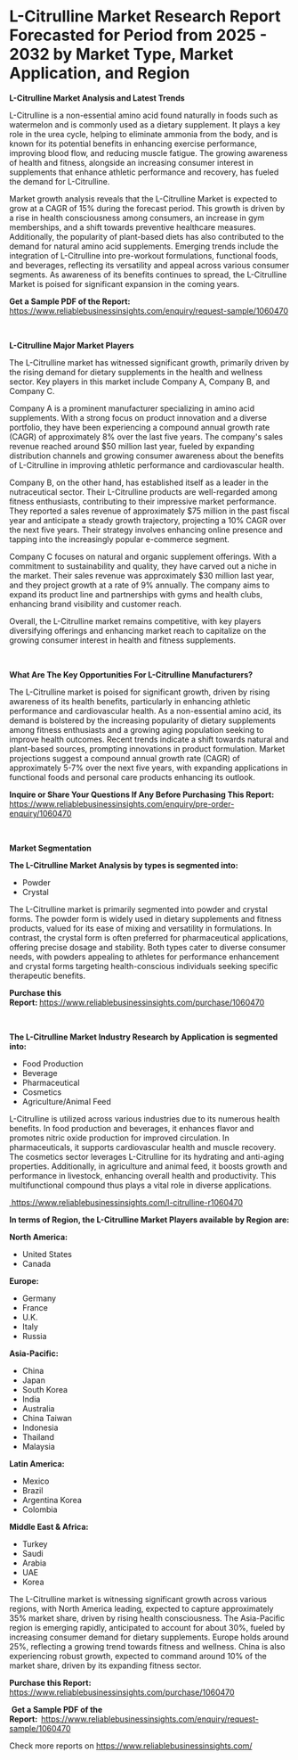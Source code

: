 <p><h1>L-Citrulline Market Research Report Forecasted for Period from 2025 -  2032 by Market Type, Market Application, and Region</h1></p><p><strong>L-Citrulline Market Analysis and Latest Trends</strong></p>
<p><p>L-Citrulline is a non-essential amino acid found naturally in foods such as watermelon and is commonly used as a dietary supplement. It plays a key role in the urea cycle, helping to eliminate ammonia from the body, and is known for its potential benefits in enhancing exercise performance, improving blood flow, and reducing muscle fatigue. The growing awareness of health and fitness, alongside an increasing consumer interest in supplements that enhance athletic performance and recovery, has fueled the demand for L-Citrulline.</p><p>Market growth analysis reveals that the L-Citrulline Market is expected to grow at a CAGR of 15% during the forecast period. This growth is driven by a rise in health consciousness among consumers, an increase in gym memberships, and a shift towards preventive healthcare measures. Additionally, the popularity of plant-based diets has also contributed to the demand for natural amino acid supplements. Emerging trends include the integration of L-Citrulline into pre-workout formulations, functional foods, and beverages, reflecting its versatility and appeal across various consumer segments. As awareness of its benefits continues to spread, the L-Citrulline Market is poised for significant expansion in the coming years.</p></p>
<p><strong>Get a Sample PDF of the Report:&nbsp;</strong> <a href="https://www.reliablebusinessinsights.com/enquiry/request-sample/1060470?utm_campaign=3079&utm_medium=2&utm_source=Github&utm_content=ia&utm_term=22032025&utm_id=l-citrulline">https://www.reliablebusinessinsights.com/enquiry/request-sample/1060470</a></p>
<p>&nbsp;</p>
<p><strong>L-Citrulline Major Market Players</strong></p>
<p><p>The L-Citrulline market has witnessed significant growth, primarily driven by the rising demand for dietary supplements in the health and wellness sector. Key players in this market include Company A, Company B, and Company C.</p><p>Company A is a prominent manufacturer specializing in amino acid supplements. With a strong focus on product innovation and a diverse portfolio, they have been experiencing a compound annual growth rate (CAGR) of approximately 8% over the last five years. The company's sales revenue reached around $50 million last year, fueled by expanding distribution channels and growing consumer awareness about the benefits of L-Citrulline in improving athletic performance and cardiovascular health.</p><p>Company B, on the other hand, has established itself as a leader in the nutraceutical sector. Their L-Citrulline products are well-regarded among fitness enthusiasts, contributing to their impressive market performance. They reported a sales revenue of approximately $75 million in the past fiscal year and anticipate a steady growth trajectory, projecting a 10% CAGR over the next five years. Their strategy involves enhancing online presence and tapping into the increasingly popular e-commerce segment.</p><p>Company C focuses on natural and organic supplement offerings. With a commitment to sustainability and quality, they have carved out a niche in the market. Their sales revenue was approximately $30 million last year, and they project growth at a rate of 9% annually. The company aims to expand its product line and partnerships with gyms and health clubs, enhancing brand visibility and customer reach.</p><p>Overall, the L-Citrulline market remains competitive, with key players diversifying offerings and enhancing market reach to capitalize on the growing consumer interest in health and fitness supplements.</p></p>
<p>&nbsp;</p>
<p><strong>What Are The Key Opportunities For L-Citrulline Manufacturers?</strong></p>
<p><p>The L-Citrulline market is poised for significant growth, driven by rising awareness of its health benefits, particularly in enhancing athletic performance and cardiovascular health. As a non-essential amino acid, its demand is bolstered by the increasing popularity of dietary supplements among fitness enthusiasts and a growing aging population seeking to improve health outcomes. Recent trends indicate a shift towards natural and plant-based sources, prompting innovations in product formulation. Market projections suggest a compound annual growth rate (CAGR) of approximately 5-7% over the next five years, with expanding applications in functional foods and personal care products enhancing its outlook.</p></p>
<p><strong>Inquire or Share Your Questions If Any Before Purchasing This Report:</strong> <a href="https://www.reliablebusinessinsights.com/enquiry/pre-order-enquiry/1060470?utm_campaign=3079&utm_medium=2&utm_source=Github&utm_content=ia&utm_term=22032025&utm_id=l-citrulline">https://www.reliablebusinessinsights.com/enquiry/pre-order-enquiry/1060470</a></p>
<p>&nbsp;</p>
<p><strong>Market Segmentation</strong></p>
<p><strong>The L-Citrulline Market Analysis by types is segmented into:</strong></p>
<p><ul><li>Powder</li><li>Crystal</li></ul></p>
<p><p>The L-Citrulline market is primarily segmented into powder and crystal forms. The powder form is widely used in dietary supplements and fitness products, valued for its ease of mixing and versatility in formulations. In contrast, the crystal form is often preferred for pharmaceutical applications, offering precise dosage and stability. Both types cater to diverse consumer needs, with powders appealing to athletes for performance enhancement and crystal forms targeting health-conscious individuals seeking specific therapeutic benefits.</p></p>
<p><strong>Purchase this Report:&nbsp;</strong><a href="https://www.reliablebusinessinsights.com/purchase/1060470?utm_campaign=3079&utm_medium=2&utm_source=Github&utm_content=ia&utm_term=22032025&utm_id=l-citrulline">https://www.reliablebusinessinsights.com/purchase/1060470</a></p>
<p>&nbsp;</p>
<p><strong>The L-Citrulline Market Industry Research by Application is segmented into:</strong></p>
<p><ul><li>Food Production</li><li>Beverage</li><li>Pharmaceutical</li><li>Cosmetics</li><li>Agriculture/Animal Feed</li></ul></p>
<p><p>L-Citrulline is utilized across various industries due to its numerous health benefits. In food production and beverages, it enhances flavor and promotes nitric oxide production for improved circulation. In pharmaceuticals, it supports cardiovascular health and muscle recovery. The cosmetics sector leverages L-Citrulline for its hydrating and anti-aging properties. Additionally, in agriculture and animal feed, it boosts growth and performance in livestock, enhancing overall health and productivity. This multifunctional compound thus plays a vital role in diverse applications.</p></p>
<p><a href="https://www.reliablebusinessinsights.com/l-citrulline-r1060470?utm_campaign=3079&utm_medium=2&utm_source=Github&utm_content=ia&utm_term=22032025&utm_id=l-citrulline">&nbsp;https://www.reliablebusinessinsights.com/l-citrulline-r1060470</a></p>
<p><strong>In terms of Region, the L-Citrulline Market Players available by Region are:</strong></p>
<p>
    <p> <strong> North America: </strong>
        <ul>
            <li>United States</li>
            <li>Canada</li>
        </ul>
        </p> 
    <p> <strong> Europe: </strong>
        <ul>
            <li>Germany</li>
            <li>France</li>
            <li>U.K.</li>
            <li>Italy</li>
            <li>Russia</li>
        </ul>
        </p> 
    <p> <strong> Asia-Pacific: </strong>
        <ul>
            <li>China</li>
            <li>Japan</li>
            <li>South Korea</li>
            <li>India</li>
            <li>Australia</li>
            <li>China Taiwan</li>
            <li>Indonesia</li>
            <li>Thailand</li>
            <li>Malaysia</li>
        </ul>
        </p> 
    <p> <strong> Latin America: </strong>
        <ul>
            <li>Mexico</li>
            <li>Brazil</li>
            <li>Argentina Korea</li>
            <li>Colombia</li>
        </ul>
        </p> 
    <p> <strong> Middle East & Africa: </strong>
        <ul>
            <li>Turkey</li>
            <li>Saudi</li>
            <li>Arabia</li>
            <li>UAE</li>
            <li>Korea</li>
        </ul>
    </p>
    </p>
<p><p>The L-Citrulline market is witnessing significant growth across various regions, with North America leading, expected to capture approximately 35% market share, driven by rising health consciousness. The Asia-Pacific region is emerging rapidly, anticipated to account for about 30%, fueled by increasing consumer demand for dietary supplements. Europe holds around 25%, reflecting a growing trend towards fitness and wellness. China is also experiencing robust growth, expected to command around 10% of the market share, driven by its expanding fitness sector.</p></p>
<p><strong>Purchase this Report: </strong><a href="https://www.reliablebusinessinsights.com/purchase/1060470?utm_campaign=3079&utm_medium=2&utm_source=Github&utm_content=ia&utm_term=22032025&utm_id=l-citrulline">https://www.reliablebusinessinsights.com/purchase/1060470</a></p>
<p>&nbsp;<strong>Get a Sample PDF of the Report:&nbsp;&nbsp;</strong><a href="https://www.reliablebusinessinsights.com/enquiry/request-sample/1060470?utm_campaign=3079&utm_medium=2&utm_source=Github&utm_content=ia&utm_term=22032025&utm_id=l-citrulline">https://www.reliablebusinessinsights.com/enquiry/request-sample/1060470</a></p>
<p><strong></strong></p>
<p>Check more reports on <a href="https://www.reliablebusinessinsights.com/?utm_campaign=3079&utm_medium=2&utm_source=Github&utm_content=ia&utm_term=22032025&utm_id=l-citrulline">https://www.reliablebusinessinsights.com/</a></p>